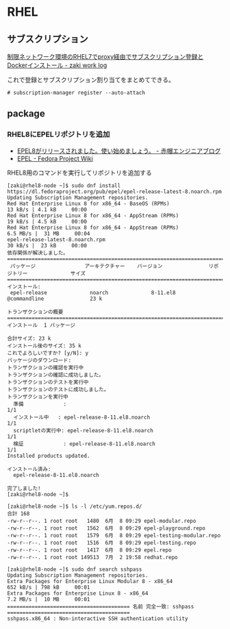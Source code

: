 # RHEL

## サブスクリプション

[制限ネットワーク環境のRHEL7でproxy経由でサブスクリプション登録とDockerインストール - zaki work log](https://zaki-hmkc.hatenablog.com/entry/2020/09/05/160946)

これで登録とサブスクリプション割り当てをまとめてできる。

```console
# subscription-manager register --auto-attach
```

## package

### RHEL8にEPELリポジトリを追加

- [EPEL8がリリースされました。使い始めましょう。 - 赤帽エンジニアブログ](https://rheb.hatenablog.com/entry/2019/08/16/EPEL8%E3%81%8C%E3%83%AA%E3%83%AA%E3%83%BC%E3%82%B9%E3%81%95%E3%82%8C%E3%81%BE%E3%81%97%E3%81%9F%E3%80%82%E4%BD%BF%E3%81%84%E5%A7%8B%E3%82%81%E3%81%BE%E3%81%97%E3%82%87%E3%81%86%E3%80%82)
- [EPEL - Fedora Project Wiki](https://fedoraproject.org/wiki/EPEL#Quickstart)

RHEL8用のコマンドを実行してリポジトリを追加する

```console
[zaki@rhel8-node ~]$ sudo dnf install https://dl.fedoraproject.org/pub/epel/epel-release-latest-8.noarch.rpm
Updating Subscription Management repositories.
Red Hat Enterprise Linux 8 for x86_64 - BaseOS (RPMs)                    13 kB/s | 4.1 kB     00:00    
Red Hat Enterprise Linux 8 for x86_64 - AppStream (RPMs)                 19 kB/s | 4.5 kB     00:00    
Red Hat Enterprise Linux 8 for x86_64 - AppStream (RPMs)                6.5 MB/s |  31 MB     00:04    
epel-release-latest-8.noarch.rpm                                         30 kB/s |  23 kB     00:00    
依存関係が解決しました。
========================================================================================================
 パッケージ                アーキテクチャー    バージョン               リポジトリー              サイズ
========================================================================================================
インストール:
 epel-release              noarch              8-11.el8                 @commandline               23 k

トランザクションの概要
========================================================================================================
インストール  1 パッケージ

合計サイズ: 23 k
インストール後のサイズ: 35 k
これでよろしいですか? [y/N]: y
パッケージのダウンロード:
トランザクションの確認を実行中
トランザクションの確認に成功しました。
トランザクションのテストを実行中
トランザクションのテストに成功しました。
トランザクションを実行中
  準備             :                                                                                1/1 
  インストール中   : epel-release-8-11.el8.noarch                                                   1/1 
  scriptletの実行中: epel-release-8-11.el8.noarch                                                   1/1 
  検証             : epel-release-8-11.el8.noarch                                                   1/1 
Installed products updated.

インストール済み:
  epel-release-8-11.el8.noarch                                                                          

完了しました!
[zaki@rhel8-node ~]$ 
```

```console
[zaki@rhel8-node ~]$ ls -l /etc/yum.repos.d/
合計 168
-rw-r--r--. 1 root root   1480  6月  8 09:29 epel-modular.repo
-rw-r--r--. 1 root root   1562  6月  8 09:29 epel-playground.repo
-rw-r--r--. 1 root root   1579  6月  8 09:29 epel-testing-modular.repo
-rw-r--r--. 1 root root   1516  6月  8 09:29 epel-testing.repo
-rw-r--r--. 1 root root   1417  6月  8 09:29 epel.repo
-rw-r--r--. 1 root root 149513  7月  2 19:58 redhat.repo
```

```console
[zaki@rhel8-node ~]$ sudo dnf search sshpass
Updating Subscription Management repositories.
Extra Packages for Enterprise Linux Modular 8 - x86_64                  652 kB/s | 798 kB     00:01    
Extra Packages for Enterprise Linux 8 - x86_64                          7.2 MB/s |  10 MB     00:01    
======================================== 名前 完全一致: sshpass ========================================
sshpass.x86_64 : Non-interactive SSH authentication utility
```
